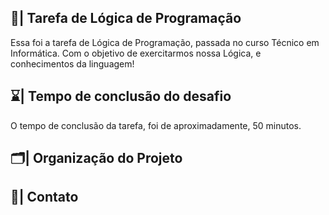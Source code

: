 ## 📑| Tarefa de Lógica de Programação

  Essa foi a tarefa de Lógica de Programação, passada no curso Técnico em Informática. Com o objetivo de exercitarmos nossa Lógica, e conhecimentos da linguagem!
  
## ⌛| Tempo de conclusão do desafio
 
  O tempo de conclusão da tarefa, foi de aproximadamente, 50 minutos.  
  
## 🗂️| Organização do Projeto  
             
                                                              
                                               
                                     
## 📱| Contato           
      
      
    
      
  
   


 


 





